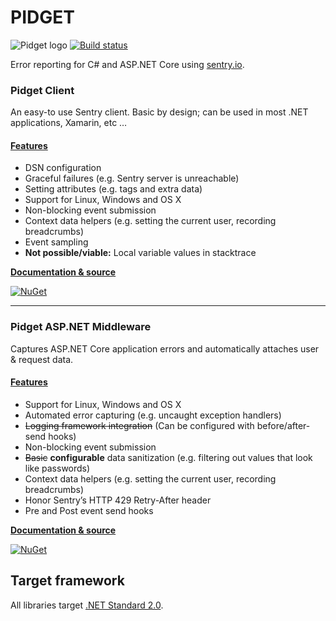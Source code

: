 # PIDGET 
![Pidget logo](https://user-images.githubusercontent.com/8259221/36802949-8fc2ad48-1cb6-11e8-9f7d-c444cf991c8b.png)
[![Build status](https://travis-ci.org/mausworks/pidget.svg?branch=master)](https://travis-ci.org/mausworks/pidget)


Error reporting for C# and ASP.NET Core using [sentry.io](https://sentry.io).

### Pidget Client

An easy-to use Sentry client. Basic by design; can be used in most .NET applications, Xamarin, etc &hellip;

#### [Features](https://docs.sentry.io/clientdev/overview/#writing-an-sdk)

- DSN configuration
- Graceful failures (e.g. Sentry server is unreachable)
- Setting attributes (e.g. tags and extra data)
- Support for Linux, Windows and OS X
- Non-blocking event submission
- Context data helpers (e.g. setting the current user, recording breadcrumbs)
- Event sampling
- **Not possible/viable:** Local variable values in stacktrace

**[Documentation & source](https://github.com/mausworks/pidget/tree/master/src/Pidget.Client)**

[![NuGet](https://img.shields.io/nuget/dt/Pidget.Client.svg)](https://nuget.org/packages/Pidget.Client)

* * *

### Pidget ASP.NET Middleware 

Captures ASP.NET Core application errors and automatically attaches user & request data.

#### [Features](https://docs.sentry.io/clientdev/overview/#writing-an-sdk)

- Support for Linux, Windows and OS X
- Automated error capturing (e.g. uncaught exception handlers)
- ~~Logging framework integration~~ (Can be configured with before/after-send hooks)
- Non-blocking event submission
- ~~Basic~~ **configurable** data sanitization (e.g. filtering out values that look like passwords)
- Context data helpers (e.g. setting the current user, recording breadcrumbs)
- Honor Sentry’s HTTP 429 Retry-After header
- Pre and Post event send hooks

**[Documentation & source](https://github.com/mausworks/pidget/tree/master/src/Pidget.AspNet)**

[![NuGet](https://img.shields.io/nuget/dt/Pidget.AspNet.svg)](https://nuget.org/packages/Pidget.AspNet)

## Target framework

All libraries target [.NET Standard 2.0](https://docs.microsoft.com/en-us/dotnet/standard/net-standard#net-implementation-support).
